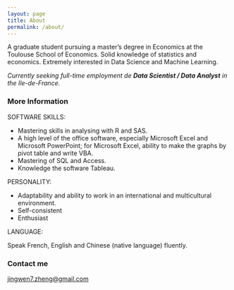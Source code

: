 ```yaml
---
layout: page
title: About
permalink: /about/
---
```


A graduate student pursuing a master’s degree in Economics at the Toulouse 
School of Economics. Solid knowledge of statistics and economics. Extremely 
interested in Data Science and Machine Learning.

_Currently seeking full-time employment de **Data Scientist / Data Analyst** in
the Ile-de-France._

### More Information

SOFTWARE SKILLS:

- Mastering skills in analysing with R and SAS. 
- A high level of the office software, especially Microsoft Excel and Microsoft PowerPoint; 
  for Microsoft Excel, ability to make the graphs by pivot table and write VBA. 
- Mastering of SQL and Access. 
- Knowledge the software Tableau.

PERSONALITY:

- Adaptability and ability to work in an international and multicultural environment.
- Self-consistent
- Enthusiast

LANGUAGE:

Speak French, English and Chinese (native language) fluently.

### Contact me

[jingwen7.zheng@gmail.com](mailto:jingwen7.zheng@gmail.com)
